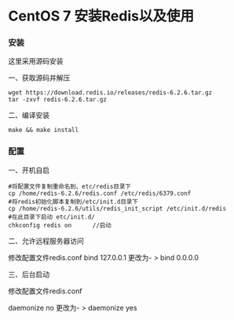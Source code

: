 # CentOS 7 安装Redis以及使用



### 安装

这里采用源码安装

一、获取源码并解压

```shell
wget https://download.redis.io/releases/redis-6.2.6.tar.gz
tar -zxvf redis-6.2.6.tar.gz
```

二、编译安装

```shell
make && make install
```



### 配置

一、开机自启

```shell
#将配置文件复制重命名到、etc/redis目录下
cp /home/redis-6.2.6/redis.conf /etc/redis/6379.conf
#将redis初始化脚本复制到/etc/init.d目录下
cp /home/redis-6.2.6/utils/redis_init_script /etc/init.d/redis
#在此目录下启动 etc/init.d/
chkconfig redis on		//启动
```

二、允许远程服务器访问

修改配置文件redis.conf
bind 127.0.0.1 更改为- > bind 0.0.0.0 

三、后台启动

修改配置文件redis.conf

daemonize no 更改为- > daemonize yes

